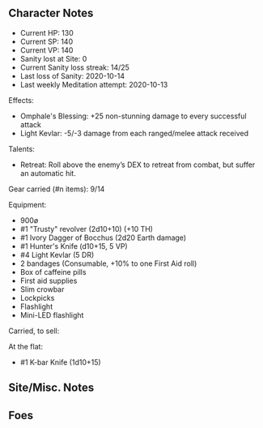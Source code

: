 Character Notes
---------------
- Current HP: 130
- Current SP: 140
- Current VP: 140
- Sanity lost at Site: 0
- Current Sanity loss streak: 14/25
- Last loss of Sanity: 2020-10-14
- Last weekly Meditation attempt: 2020-10-13

Effects:
- Omphale's Blessing: +25 non-stunning damage to every successful attack
- Light Kevlar: -5/-3 damage from each ranged/melee attack received

Talents:
- Retreat: Roll above the enemy’s DEX to retreat from combat, but suffer an automatic hit.

Gear carried (#n items): 9/14

Equipment:
- 900ø
- #1 "Trusty" revolver (2d10+10) (+10 TH)
- #1 Ivory Dagger of Bocchus (2d20 Earth damage)
- #1 Hunter's Knife (d10+15, 5 VP)
- #4 Light Kevlar (5 DR)
- 2 bandages (Consumable, +10% to one First Aid roll)
- Box of caffeine pills
- First aid supplies
- Slim crowbar
- Lockpicks
- Flashlight
- Mini-LED flashlight

Carried, to sell:

At the flat:
- #1 K-bar Knife (1d10+15)

Site/Misc. Notes
----------------


Foes
----

